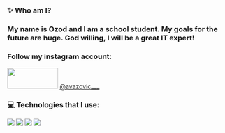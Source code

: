 ### ✨ Who am I?
### My name is Ozod and I am a school student. My goals for the future are huge. God willing, I will be a great IT expert!
### Follow my instagram account: 
<img src="https://img.freepik.com/premium-vector/purple-gradiend-social-media-logo_197792-1883.jpg" width="116px" height="48px"> [@avazovic___](https://instagram.com/avazovic___/)
### 💻 Technologies that I use:

<div display="flex">
     <img src="https://raw.githubusercontent.com/AsmrProg-YT/AsmrProg-YT/225718ae9ff64aa16a23c098f87b9cdec479c29d/assets/html.svg">
     <img src="https://raw.githubusercontent.com/AsmrProg-YT/AsmrProg-YT/225718ae9ff64aa16a23c098f87b9cdec479c29d/assets/css.svg">
     <img src="https://raw.githubusercontent.com/AsmrProg-YT/AsmrProg-YT/225718ae9ff64aa16a23c098f87b9cdec479c29d/assets/bootstrap.svg">
     <img src="https://raw.githubusercontent.com/AsmrProg-YT/AsmrProg-YT/225718ae9ff64aa16a23c098f87b9cdec479c29d/assets/javascript.svg">
</div>

 
    
